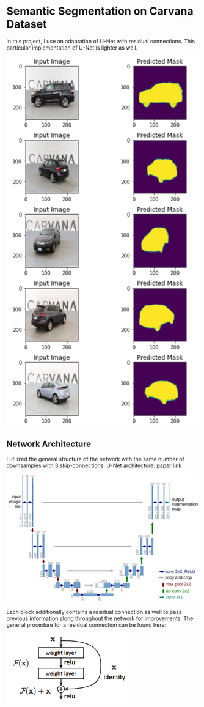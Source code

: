 # Semantic Segmentation on Carvana Dataset

In this project, I use an adaptation of U-Net with residual connections. This particular implementation of U-Net is lighter as well. 

![Image with Predictions!](/imgs/doc_predictions.png "Image with Predictions")


## Network Architecture

I utilized the general structure of the network with the same number of downsamples with 3 skip-connections. 
U-Net architecture:  [paper link](https://arxiv.org/pdf/1505.04597.pdf)

![Image with Predictions!](/imgs/doc_unet.png "Image with Predictions")

Each block additionally contains a residual connection as well to pass previous information along throughout the network for improvements. The general procedure for a residual connection can be found here:

![Residual connections!](/imgs/doc_resconnection.png "Residual connections")